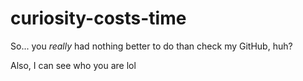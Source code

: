 # curiosity-costs-time

So... you *really* had nothing better to do than check my GitHub, huh?

Also, I can see who you are lol
